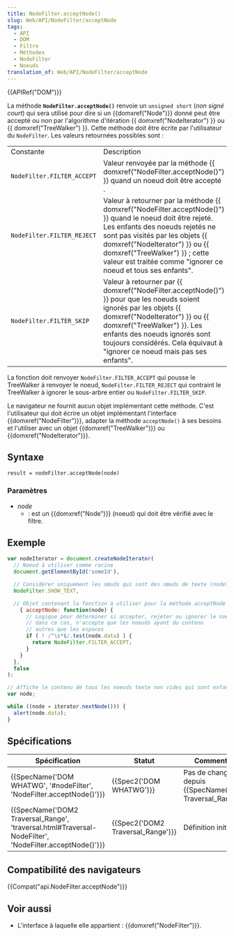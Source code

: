 ```yaml
---
title: NodeFilter.acceptNode()
slug: Web/API/NodeFilter/acceptNode
tags:
  - API
  - DOM
  - Filtre
  - Méthodes
  - NodeFilter
  - Noeuds
translation_of: Web/API/NodeFilter/acceptNode
---
```

{{APIRef("DOM")}}

La méthode **`NodeFilter.acceptNode()`** renvoie un `unsigned short` (_non signé court_) qui sera utilisé pour dire si un {{domxref("Node")}} donné peut être accepté ou non par l'algorithme d'itération {{ domxref("NodeIterator") }} ou {{ domxref("TreeWalker") }}. Cette méthode doit être écrite par l'utilisateur du `NodeFilter`. Les valeurs retournées possibles sont :

<table class="standard-table">
  <tbody>
    <tr>
      <td class="header">Constante</td>
      <td class="header">Description</td>
    </tr>
    <tr>
      <td><code>NodeFilter.FILTER_ACCEPT</code></td>
      <td>
        Valeur renvoyée par la méthode
        {{ domxref("NodeFilter.acceptNode()") }} quand un noeud doit
        être accepté .
      </td>
    </tr>
    <tr>
      <td><code>NodeFilter.FILTER_REJECT</code></td>
      <td>
        Valeur à retourner par la méthode
        {{ domxref("NodeFilter.acceptNode()") }} quand le noeud doit
        être rejeté. Les enfants des noeuds rejetés ne sont pas visités par les
        objets {{ domxref("NodeIterator") }} ou
        {{ domxref("TreeWalker") }} ; cette valeur est traitée comme
        "ignorer ce noeud et tous ses enfants".
      </td>
    </tr>
    <tr>
      <td><code>NodeFilter.FILTER_SKIP</code></td>
      <td>
        Valeur à retourner par
        {{ domxref("NodeFilter.acceptNode()") }} pour que les noeuds
        soient ignorés par les objets {{ domxref("NodeIterator") }}
        ou {{ domxref("TreeWalker") }}. Les enfants des noeuds ignorés
        sont toujours considérés. Cela équivaut à "ignorer ce noeud mais pas ses
        enfants".
      </td>
    </tr>
  </tbody>
</table>

La fonction doit renvoyer `NodeFilter.FILTER_ACCEPT` qui pousse le TreeWalker à renvoyer le noeud, `NodeFilter.FILTER_REJECT` qui contraint le TreeWalker à ignorer le sous-arbre entier ou `NodeFilter.FILTER_SKIP`.

Le navigateur ne fournit aucun objet implémentant cette méthode. C'est l'utilisateur qui doit écrire un objet implémentant l'interface {{domxref("NodeFilter")}}, adapter la méthode `acceptNode()` à ses besoins et l'utiliser avec un objet {{domxref("TreeWalker")}} ou {{domxref("NodeIterator")}}.

## Syntaxe

    result = nodeFilter.acceptNode(node)

### Paramètres

- _node_
  - : est un {{domxref("Node")}} (noeud) qui doit être vérifié avec le filtre.

## Exemple

```js
var nodeIterator = document.createNodeIterator(
  // Noeud à utiliser comme racine
  document.getElementById('someId'),

  // Considérer uniquement les nœuds qui sont des nœuds de texte (nodeType 3)
  NodeFilter.SHOW_TEXT,

  // Objet contenant la fonction à utiliser pour la méthode acceptNode du NodeFilter
    { acceptNode: function(node) {
      // Logique pour déterminer si accepter, rejeter ou ignorer le noeud
      // dans ce cas, n'accepte que les noeuds ayant du contenu
      // autres que les espaces
      if ( ! /^\s*$/.test(node.data) ) {
        return NodeFilter.FILTER_ACCEPT;
      }
    }
  },
  false
);

// Affiche le contenu de tous les noeuds texte non vides qui sont enfants de la racine
var node;

while ((node = iterator.nextNode())) {
  alert(node.data);
}
```

## Spécifications

| Spécification                                                                                                                            | Statut                                       | Commentaire                                                               |
| ---------------------------------------------------------------------------------------------------------------------------------------- | -------------------------------------------- | ------------------------------------------------------------------------- |
| {{SpecName('DOM WHATWG', '#nodeFilter', 'NodeFilter.acceptNode()')}}                                             | {{Spec2('DOM WHATWG')}}             | Pas de changement depuis {{SpecName('DOM2 Traversal_Range')}} |
| {{SpecName('DOM2 Traversal_Range', 'traversal.html#Traversal-NodeFilter', 'NodeFilter.acceptNode()')}} | {{Spec2('DOM2 Traversal_Range')}} | Définition initiale.                                                      |

## Compatibilité des navigateurs

{{Compat("api.NodeFilter.acceptNode")}}

## Voir aussi

- L'interface à laquelle elle appartient : {{domxref("NodeFilter")}}.
